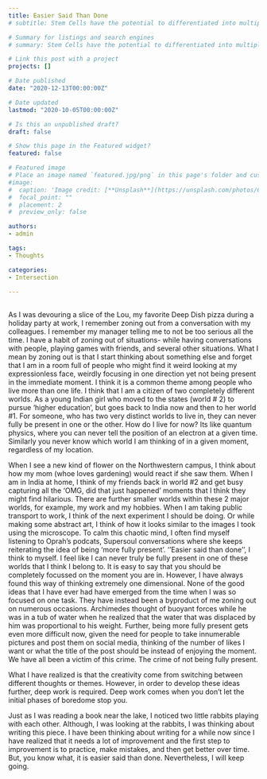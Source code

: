 ```yaml
---
title: Easier Said Than Done 
# subtitle: Stem Cells have the potential to differentiated into multiple cell types. As Conrad Waddington had suggested, a stem call can be thought of as a ball on top of the hill with high potential energy and as this ball rolls down the hill it attains stable minima. The opposite of this process is called reprogramming where in you go from this differentiated state to a stem cell state. Eventhough these cells are so different, both transcriptionally and phenotypically i.e they have different gene expression profiles and different function they share the same DNA sequence. Therefore, these functional differences may be linked with both molecular and structural changes in the genome that don’t change the underlying DNA sequence.

# Summary for listings and search engines
# summary: Stem Cells have the potential to differentiated into multiple cell types. Eventhough stem cells and differentiated cells are so differen, both transcriptionally and phenotypically i.e they have different gene expression profiles and different functions, they share the same DNA sequence. Therefore, these functional differences may be linked with both molecular and structural changes in the genome that don’t change the underlying DNA sequence.

# Link this post with a project
projects: []

# Date published
date: "2020-12-13T00:00:00Z"

# Date updated
lastmod: "2020-10-05T00:00:00Z"

# Is this an unpublished draft?
draft: false

# Show this page in the Featured widget?
featured: false

# Featured image
# Place an image named `featured.jpg/png` in this page's folder and customize its options here.
#image:
#  caption: 'Image credit: [**Unsplash**](https://unsplash.com/photos/CpkOjOcXdUY)'
#  focal_point: ""
#  placement: 2
#  preview_only: false

authors:
- admin

tags:
- Thoughts

categories:
- Intersection

---
```


##  

As I was devouring a slice of the Lou, my favorite Deep Dish pizza during a holiday party at work, I remember zoning out from a conversation with my colleagues. I remember my manager telling me to not be too serious all the time. I have a habit of zoning out of situations- while having conversations with people, playing games with friends, and several other situations. What I mean by zoning out is that I start thinking about something else and forget that I am in a room full of people who might find it weird looking at my expressionless face, weirdly focusing in one direction yet not being present in the immediate moment. I think it is a common theme among people who live more than one life. I think that I am a citizen of two completely different worlds. As a young Indian girl who moved to the states (world # 2) to pursue ‘higher education’, but goes back to India now and then to her world #1. For someone, who has two very distinct worlds to live in, they can never fully be present in one or the other. How do I live for now? Its like quantum physics, where you can never tell the position of an electron at a given time. Similarly you never know which world I am thinking of in a given moment, regardless of my location.

When I see a new kind of flower on the Northwestern campus, I think about how my mom (whoe loves gardening) would react if she saw them. When I am in India at home, I think of my friends back in world #2 and get busy capturing all the ‘OMG, did that just happened’ moments that I think they might find hilarious. There are further smaller worlds within these 2 major worlds, for example, my work and my hobbies. When I am taking public transport to work, I think of the next experiment I should be doing. Or while making some abstract art, I think of how it looks similar to the images I took using the microscope. To calm this chaotic mind, I often find myself listening to Oprah’s podcats, Supersoul conversations where she keeps reiterating the idea of being ‘more fully present’. ‘’Easier said than done’’, I think to myself. I feel like I can never truly be fully present in one of these worlds that I think I belong to. It is easy to say that you should be completely focussed on the moment you are in. However, I have always found this way of thinking extremely one dimensional. None of the good ideas that I have ever had have emerged from the time when I was so focused on one task. They have instead been a byproduct of me zoning out on numerous occasions. Archimedes thought of buoyant forces while he was in a tub of water when he realized that the water that was displaced by him was proportional to his weight. Further, being more fully present gets even more difficult now, given the need for people to take innumerable pictures and post them on social media, thinking of the number of likes I want or what the title of the post should be instead of enjoying the moment. We have all been a victim of this crime. The crime of not being fully present.

What I have realized is that the creativity come from switching between different thoughts or themes. However, in order to develop these ideas further, deep work is required. Deep work comes when you don’t let the initial phases of boredome stop you.

Just as I was reading a book near the lake, I noticed two little rabbits playing with each other. Although, I was looking at the rabbits, I was thinking about writing this piece. I have been thinking about writing for a while now since I have realized that it needs a lot of improvement and the first step to improvement is to practice, make mistakes, and then get better over time. But, you know what, it is easier said than done. Nevertheless, I will keep going.

